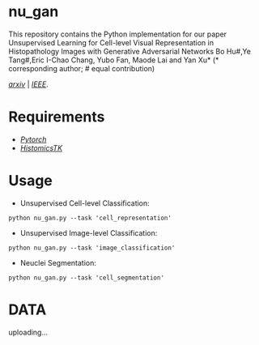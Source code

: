 # nu_gan
This repository contains the Python implementation for our paper  
Unsupervised Learning for Cell-level Visual Representation in Histopathology Images with Generative Adversarial Networks 
Bo Hu#,Ye Tang#,Eric I-Chao Chang, Yubo Fan, Maode Lai and Yan Xu* (* corresponding author; # equal contribution)

[*arxiv*](https://arxiv.org/abs/1711.11317) | [*IEEE*](https://ieeexplore.ieee.org/document/8402089).  

Requirements
=================
* [*Pytorch*](https://github.com/pytorch/pytorch)
* [*HistomicsTK*](https://github.com/DigitalSlideArchive/HistomicsTK)

Usage
=================

* Unsupervised Cell-level Classification:
```shell
python nu_gan.py --task 'cell_representation'
```

* Unsupervised Image-level Classification:
```shell
python nu_gan.py --task 'image_classification'
```

* Neuclei Segmentation:
```shell
python nu_gan.py --task 'cell_segmentation'
```

DATA
=================
uploading...
